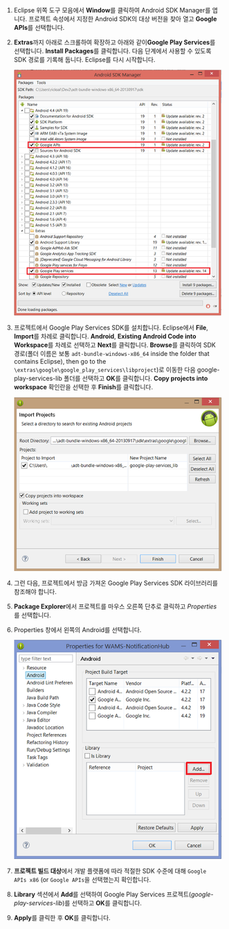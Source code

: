 

1. Eclipse 위쪽 도구 모음에서 **Window**를 클릭하여 Android SDK Manager를 엽니다. 프로젝트 속성에서 지정한 Android SDK의 대상 버전을 찾아 열고 **Google APIs**를 선택합니다.

2. **Extras**까지 아래로 스크롤하여 확장하고 아래와 같이**Google Play Services**를 선택합니다. **Install Packages**를 클릭합니다. 다음 단계에서 사용할 수 있도록 SDK 경로를 기록해 둡니다. Eclipse를 다시 시작합니다.

   	![](./media/notification-hubs-android-get-started/notification-hub-create-android-app4.png)

3. 프로젝트에서 Google Play Services SDK를 설치합니다. Eclipse에서 **File**, **Import**를 차례로 클릭합니다. **Android**, **Existing Android Code into Workspace**를 차례로 선택하고 **Next**를 클릭합니다. **Browse**를 클릭하여 SDK 경로(폴더 이름은 보통  `adt-bundle-windows-x86_64` inside the folder that contains Eclipse), then go to the `\extras\google\google_play_services\libproject`)로 이동한 다음 google-play-services-lib 폴더를 선택하고 **OK**를 클릭합니다. **Copy projects into workspace** 확인란을 선택한 후 **Finish**를 클릭합니다.

	![](./media/mobile-services-android-get-started-push/mobile-eclipse-import-Play-library.png)

4. 그런 다음, 프로젝트에서 방금 가져온 Google Play Services SDK 라이브러리를 참조해야 합니다. 

5. **Package Explorer**에서 프로젝트를 마우스 오른쪽 단추로 클릭하고  *Properties*를 선택합니다.
 
6. Properties 창에서 왼쪽의 Android를 선택합니다.

	![](./media/mobile-services-android-get-started-push/mobile-google-set-project-properties.png)

7. **프로젝트 빌드 대상**에서 개발 플랫폼에 따라 적절한 SDK 수준에 대해  `Google APIs x86` (or `Google APIs`을 선택했는지 확인합니다.

8. **Library** 섹션에서 **Add**를 선택하여 Google Play Services 프로젝트(*google-play-services-lib*)를 선택하고 **OK**를 클릭합니다.

9. **Apply**를 클릭한 후 **OK**를 클릭합니다.



<!--HONumber=42-->

